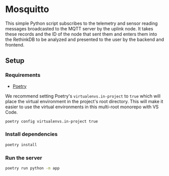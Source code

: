 # Mosquitto

This simple Python script subscribes to the telemetry and sensor reading
messages broadcasted to the MQTT server by the uplink node. It takes these
records and the ID of the node that sent them and enters them into the
RethinkDB to be analyzed and presented to the user by the backend and
frontend.

## Setup

### Requirements

- [Poetry](https://python-poetry.org/docs)

We recommend setting Poetry's `virtualenvs.in-project` to `true` which will
place the virtual environment in the project's root directory. This will make it
easier to use the virtual environments in this multi-root monorepo with
VS Code.

```sh
poetry config virtualenvs.in-project true
```

### Install dependencies

```sh
poetry install
```

### Run the server

```sh
poetry run python -m app
```
